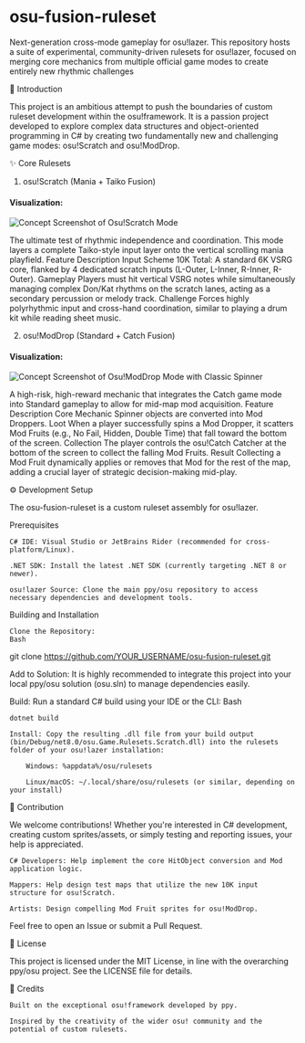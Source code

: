 # osu-fusion-ruleset
Next-generation cross-mode gameplay for osu!lazer. This repository hosts a suite of experimental, community-driven rulesets for osu!lazer, focused on merging core mechanics from multiple official game modes to create entirely new rhythmic challenges


🌟 Introduction

This project is an ambitious attempt to push the boundaries of custom ruleset development within the osu!framework. It is a passion project developed to explore complex data structures and object-oriented programming in C# by creating two fundamentally new and challenging game modes: osu!Scratch and osu!ModDrop.

✨ Core Rulesets

1. osu!Scratch (Mania + Taiko Fusion)
#### Visualization:
![Concept Screenshot of Osu!Scratch Mode](osu-fusion-ruleset/assets/Gemini_Generated_Image_9orwzi9orwzi9orw.png)

The ultimate test of rhythmic independence and coordination. This mode layers a complete Taiko-style input layer onto the vertical scrolling mania playfield.
Feature	Description
Input Scheme	10K Total: A standard 6K VSRG core, flanked by 4 dedicated scratch inputs (L-Outer, L-Inner, R-Inner, R-Outer).
Gameplay	Players must hit vertical VSRG notes while simultaneously managing complex Don/Kat rhythms on the scratch lanes, acting as a secondary percussion or melody track.
Challenge	Forces highly polyrhythmic input and cross-hand coordination, similar to playing a drum kit while reading sheet music.

2. osu!ModDrop (Standard + Catch Fusion)

#### Visualization:
![Concept Screenshot of Osu!ModDrop Mode with Classic Spinner](osu-fusion-ruleset/assets/Gemini_Generated_Image_8lk2738lk2738lk2.png)

A high-risk, high-reward mechanic that integrates the Catch game mode into Standard gameplay to allow for mid-map mod acquisition.
Feature	Description
Core Mechanic	Spinner objects are converted into Mod Droppers.
Loot	When a player successfully spins a Mod Dropper, it scatters Mod Fruits (e.g., No Fail, Hidden, Double Time) that fall toward the bottom of the screen.
Collection	The player controls the osu!Catch Catcher at the bottom of the screen to collect the falling Mod Fruits.
Result	Collecting a Mod Fruit dynamically applies or removes that Mod for the rest of the map, adding a crucial layer of strategic decision-making mid-play.

⚙️ Development Setup

The osu-fusion-ruleset is a custom ruleset assembly for osu!lazer.

Prerequisites

    C# IDE: Visual Studio or JetBrains Rider (recommended for cross-platform/Linux).

    .NET SDK: Install the latest .NET SDK (currently targeting .NET 8 or newer).

    osu!lazer Source: Clone the main ppy/osu repository to access necessary dependencies and development tools.

Building and Installation

    Clone the Repository:
    Bash

git clone https://github.com/YOUR_USERNAME/osu-fusion-ruleset.git

Add to Solution: It is highly recommended to integrate this project into your local ppy/osu solution (osu.sln) to manage dependencies easily.

Build: Run a standard C# build using your IDE or the CLI:
Bash

    dotnet build

    Install: Copy the resulting .dll file from your build output (bin/Debug/net8.0/osu.Game.Rulesets.Scratch.dll) into the rulesets folder of your osu!lazer installation:

        Windows: %appdata%/osu/rulesets

        Linux/macOS: ~/.local/share/osu/rulesets (or similar, depending on your install)

🤝 Contribution

We welcome contributions! Whether you're interested in C# development, creating custom sprites/assets, or simply testing and reporting issues, your help is appreciated.

    C# Developers: Help implement the core HitObject conversion and Mod application logic.

    Mappers: Help design test maps that utilize the new 10K input structure for osu!Scratch.

    Artists: Design compelling Mod Fruit sprites for osu!ModDrop.

Feel free to open an Issue or submit a Pull Request.

📄 License

This project is licensed under the MIT License, in line with the overarching ppy/osu project. See the LICENSE file for details.

🙏 Credits

    Built on the exceptional osu!framework developed by ppy.

    Inspired by the creativity of the wider osu! community and the potential of custom rulesets.

